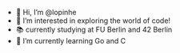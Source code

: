 - 👋 Hi, I’m @lopinhe
- 👀 I’m interested in exploring the world of code!
- 📚 currently studying at FU Berlin and 42 Berlin
- 🌱 I’m currently learning Go and C


<!---
lopinhe/lopinhe is a ✨ special ✨ repository because its `README.md` (this file) appears on your GitHub profile.
You can click the Preview link to take a look at your changes.
--->
